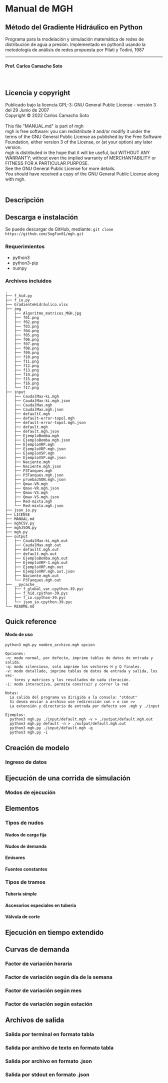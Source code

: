 # Manual de MGH
## Método del Gradiente Hidráulico en Python
Programa para la modelación y simulación matemática de redes de distribución de agua a presión. Implementado en python3 usando  la metodología de análisis de redes propuesta por Pilati y Todini, 1987 
<hr>

#### Prof. Carlos Camacho Soto            
<br>

## Licencia y copyright
Publicado bajo la licencia GPL-3: GNU General Public License - versión 3 del 29 Junio de 2007 <br>
Copyright © 2022 Carlos Camacho Soto <br>
<br>
This file "MANUAL.md" is part of mgh <br>
mgh is free software: you can redistribute it and/or modify it under the terms of the GNU General Public License as published by the 
Free Software Foundation, either version 3 of the License, or (at your option) any later version. <br>
mgh is distributed in the hope that it will be useful, but WITHOUT ANY WARRANTY; without even the implied warranty of MERCHANTABILITY 
or FITNESS FOR A PARTICULAR PURPOSE.<br>
See the GNU General Public License for more details.<br>
You should have received a copy of the GNU General Public License along with mgh.<br> 
<br>

## Descripción

## Descarga e instalación
Se puede descargar de GitHub, mediante:
`git clone https://github.com/SegFun01/mgh.git`

### Requerimientos
- python3
- python3-pip
- numpy

### Archivos incluidos
    .
    ├── f_hid.py
    ├── f_io.py
    ├── GradienteHidráulico.xlsx
    ├── img
    │   ├── Algoritmo_matrices_MGH.jpg
    │   ├── f01.png
    │   ├── f02.png
    │   ├── f03.png
    │   ├── f04.png
    │   ├── f05.png
    │   ├── f06.png
    │   ├── f07.png
    │   ├── f08.png
    │   ├── f09.png
    │   ├── f10.png
    │   ├── f11.png
    │   ├── f12.png
    │   ├── f13.png
    │   ├── f14.png
    │   ├── f15.png
    │   ├── f16.png
    │   └── f17.png
    ├── input
    │   ├── CaudalMax-kL.mgh
    │   ├── CaudalMax-kL.mgh.json
    │   ├── CaudalMax.mgh
    │   ├── CaudalMax.mgh.json
    │   ├── defaultC.mgh
    │   ├── default-error-topol.mgh
    │   ├── default-error-topol.mgh.json
    │   ├── default.mgh
    │   ├── default.mgh.json
    │   ├── EjemploBomba.mgh
    │   ├── EjemploBomba.mgh.json
    │   ├── EjemploVRP.mgh
    │   ├── EjemploVRP.mgh.json
    │   ├── EjemploVSP.mgh
    │   ├── EjemploVSP.mgh.json
    │   ├── Naciente.mgh
    │   ├── Naciente.mgh.json
    │   ├── P3Tanques.mgh
    │   ├── P3Tanques.mgh.json
    │   ├── pruebaJSON.mgh.json
    │   ├── Qmax-VR.mgh
    │   ├── Qmax-VR.mgh.json
    │   ├── Qmax-VS.mgh
    │   ├── Qmax-VS.mgh.json
    │   ├── Red-mixta.mgh
    │   └── Red-mixta.mgh.json
    ├── json_io.py
    ├── LICENSE
    ├── MANUAL.md
    ├── mghCSV.py
    ├── mghJSON.py
    ├── mgh.py
    ├── output
    │   ├── CaudalMax-kL.mgh.out
    │   ├── CaudalMax.mgh.out
    │   ├── defaultC.mgh.out
    │   ├── default.mgh.out
    │   ├── EjemploBomba.mgh.out
    │   ├── EjemploVRP-1.mgh.out
    │   ├── EjemploVRP.mgh.out
    │   ├── EjemploVRP.mgh.out.json
    │   ├── Naciente.mgh.out
    │   └── P3Tanques.mgh.out
    ├── __pycache__
    │   ├── f_global_var.cpython-39.pyc
    │   ├── f_hid.cpython-39.pyc
    │   ├── f_io.cpython-39.pyc
    │   └── json_io.cpython-39.pyc
    └── README.md

## Quick reference
#### Modo de uso
     
    python3 mgh.py nombre_archivo.mgh opcion 
                                                                              
    Opciones:                                               
    -n: modo normal, por defecto, imprime tablas de datos de entrada y salida.
    -q: modo silencioso, solo imprime los vectores H y Q finales.
    -v: modo detallado, imprime tablas de datos de entrada y salida, los vec-
        tores y matrices y los resultados de cada iteración. 
    -i: modo interactivo, permite construir y correr la red                                         
    
    Notas:
      La salida del programa va dirigida a la consola: "stdout"
      Si desea enviar a archivo use redirección con > o con >>
      La extensión y directorio de entrada por defecto son .mgh y ./input 
      
    Ejemplos:
      python3 mgh.py ./input/default.mgh -v > ./output/default.mgh.out
      python3 mgh.py default -n > ./output/default.mgh.out 
      python3 mgh.py ./input/default.mgh -q
      python3 mgh.py -i

## Creación de modelo
### Ingreso de datos

## Ejecución de una corrida de simulación
### Modos de ejecución

## Elementos
### Tipos de nudos
#### Nudos de carga fija
#### Nudos de demanda
#### Emisores
#### Fuentes constantes

### Tipos de tramos
#### Tubería simple
#### Accesorios especiales en tubería
#### Válvula de corte

## Ejecución en tiempo extendido

## Curvas de demanda
### Factor de variación horaria
### Factor de variación según día de la semana
### Factor de variación según mes
### Factor de variación según estación 

## Archivos de salida
### Salida por terminal en formato tabla
### Salida por archivo de texto en formato tabla
### Salida por archivo en formato .json
### Salida por stdout en formato .json

